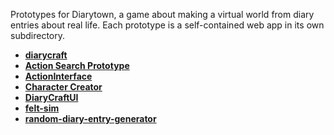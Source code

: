 Prototypes for Diarytown, a game about making a virtual world from diary entries about real life. Each prototype is a self-contained web app in its own subdirectory.

- **[diarycraft](https://meldckn.github.io/diarytown-prototypes/diarycraft)**
- **[Action Search Prototype](https://meldckn.github.io/diarytown-prototypes/Action%20Search%20Prototype/)**
- **[ActionInterface](https://meldckn.github.io/diarytown-prototypes/ActionInterface)**
- **[Character Creator](https://meldckn.github.io/diarytown-prototypes/Character%20Customization/)**
- **[DiaryCraftUI](https://meldckn.github.io/diarytown-prototypes/DiaryCraftUI)**
- **[felt-sim](https://meldckn.github.io/diarytown-prototypes/felt-sim)**
- **[random-diary-entry-generator](https://meldckn.github.io/diarytown-prototypes/random-diary-entry-generator/indexrdeg.html)**
